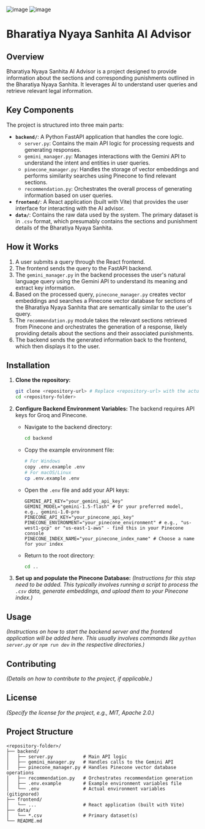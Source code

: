 ![image](https://github.com/user-attachments/assets/4ca3f728-cc88-4bf0-980c-a6260928a42c)
![image](https://github.com/user-attachments/assets/4df2e70c-f87c-4fae-8164-e6f1f6b1bf62)
# Bharatiya Nyaya Sanhita AI Advisor

## Overview

Bharatiya Nyaya Sanhita AI Advisor is a project designed to provide information about the sections and corresponding punishments outlined in the Bharatiya Nyaya Sanhita. It leverages AI to understand user queries and retrieve relevant legal information.

## Key Components

The project is structured into three main parts:

*   **`backend/`**: A Python FastAPI application that handles the core logic.
    *   `server.py`: Contains the main API logic for processing requests and generating responses.
    *   `gemini_manager.py`: Manages interactions with the Gemini API to understand the intent and entities in user queries.
    *   `pinecone_manager.py`: Handles the storage of vector embeddings and performs similarity searches using Pinecone to find relevant sections.
    *   `recommendation.py`: Orchestrates the overall process of generating information based on user queries.
*   **`frontend/`**: A React application (built with Vite) that provides the user interface for interacting with the AI advisor.
*   **`data/`**: Contains the raw data used by the system. The primary dataset is in `.csv` format, which presumably contains the sections and punishment details of the Bharatiya Nyaya Sanhita.

## How it Works

1.  A user submits a query through the React frontend.
2.  The frontend sends the query to the FastAPI backend.
3.  The `gemini_manager.py` in the backend processes the user's natural language query using the Gemini API to understand its meaning and extract key information.
4.  Based on the processed query, `pinecone_manager.py` creates vector embeddings and searches a Pinecone vector database for sections of the Bharatiya Nyaya Sanhita that are semantically similar to the user's query.
5.  The `recommendation.py` module takes the relevant sections retrieved from Pinecone and orchestrates the generation of a response, likely providing details about the sections and their associated punishments.
6.  The backend sends the generated information back to the frontend, which then displays it to the user.

## Installation

1.  **Clone the repository:**
    ```bash
    git clone <repository-url> # Replace <repository-url> with the actual URL
    cd <repository-folder>
    ```

2.  **Configure Backend Environment Variables:**
    The backend requires API keys for Groq and Pinecone.
    *   Navigate to the backend directory:
        ```bash
        cd backend
        ```
    *   Copy the example environment file:
        ```bash
        # For Windows
        copy .env.example .env
        # For macOS/Linux
        cp .env.example .env
        ```
    *   Open the `.env` file and add your API keys:
        ```env
        GEMINI_API_KEY="your_gemini_api_key"
        GEMINI_MODEL="gemini-1.5-flash" # Or your preferred model, e.g., gemini-1.0-pro
        PINECONE_API_KEY="your_pinecone_api_key"
        PINECONE_ENVIRONMENT="your_pinecone_environment" # e.g., "us-west1-gcp" or "us-east-1-aws" - find this in your Pinecone console
        PINECONE_INDEX_NAME="your_pinecone_index_name" # Choose a name for your index
        ```
    *   Return to the root directory:
        ```bash
        cd ..
        ```

3.  **Set up and populate the Pinecone Database:**
    *(Instructions for this step need to be added. This typically involves running a script to process the `.csv` data, generate embeddings, and upload them to your Pinecone index.)*

## Usage

*(Instructions on how to start the backend server and the frontend application will be added here. This usually involves commands like `python server.py` or `npm run dev` in the respective directories.)*

## Contributing

*(Details on how to contribute to the project, if applicable.)*

## License

*(Specify the license for the project, e.g., MIT, Apache 2.0.)*

## Project Structure

```
<repository-folder>/
├── backend/
│   ├── server.py           # Main API logic
│   ├── gemini_manager.py   # Handles calls to the Gemini API
│   ├── pinecone_manager.py # Handles Pinecone vector database operations
│   ├── recommendation.py   # Orchestrates recommendation generation
│   ├── .env.example        # Example environment variables file
│   └── .env                # Actual environment variables (gitignored)
├── frontend/
│   └── ...                 # React application (built with Vite)
├── data/
│   └── *.csv               # Primary dataset(s)
└── README.md
```


